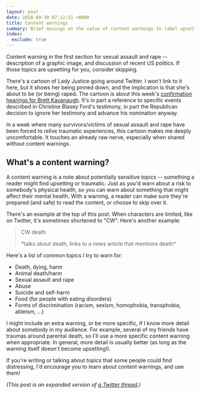 ```yaml
---
layout: post
date: 2018-09-30 07:12:51 +0000
title: Content warnings
summary: Brief musings on the value of content warnings to label upsetting/triggering information.
index:
  exclude: true
---
```


Content warning in the first section for sexual assault and rape -- description of a graphic image, and discussion of recent US politics.
If those topics are upsetting for you, consider skipping.

There's a cartoon of Lady Justice going around Twitter.
I won't link to it here, but it shows her being pinned down, and the implication is that she's about to be (or being) raped.
The cartoon is about this week's [confirmation hearings for Brett Kavanaugh](https://en.wikipedia.org/wiki/Brett_Kavanaugh_Supreme_Court_nomination#September_27,_2018).
It's in part a reference to specific events described in Christine Blasey Ford's testimony, in part the Republican decision to ignore her testimony and advance his nomination anyway.

In a week where many survivors/victims of sexual assault and rape have been forced to relive traumatic experiences, this cartoon makes me deeply uncomfortable.
It touches an already raw nerve, especially when shared without content warnings.

## What's a content warning?

A content warning is a note about potentially sensitive topics -- something a reader might find upsetting or traumatic.
Just as you'd warn about a risk to somebody's physical health, so you can warn about something that might affect their mental health.
With a warning, a reader can make sure they're prepared (and safe) to read the content, or choose to skip over it.

There's an example at the top of this post.
When characters are limited, like on Twitter, it's sometimes shortened to "CW".
Here's another example:

> CW death
>
> \*talks about death, links to a news article that mentions death*

Here's a list of common topics I try to warn for:

-   Death, dying, harm
-   Animal death/harm
-   Sexual assault and rape
-   Abuse
-   Suicide and self-harm
-   Food (for people with eating disorders)
-   Forms of discrimination (racism, sexism, homophobia, transphobia, ableism, ...)

I might include an extra warning, or be more specific, if I know more detail about somebody in my audience.
For example, several of my friends have traumas around parental death, so I'll use a more specific content warning when appropriate.
In general, more detail is usually better (as long as the warning itself doesn't become upsetting!).

If you're writing or talking about topics that some people could find distressing, I'd encourage you to learn about content warnings, and use them!

*(This post is an expanded version of [a Twitter thread](https://twitter.com/alexwlchan/status/1046149488090509313).)*
